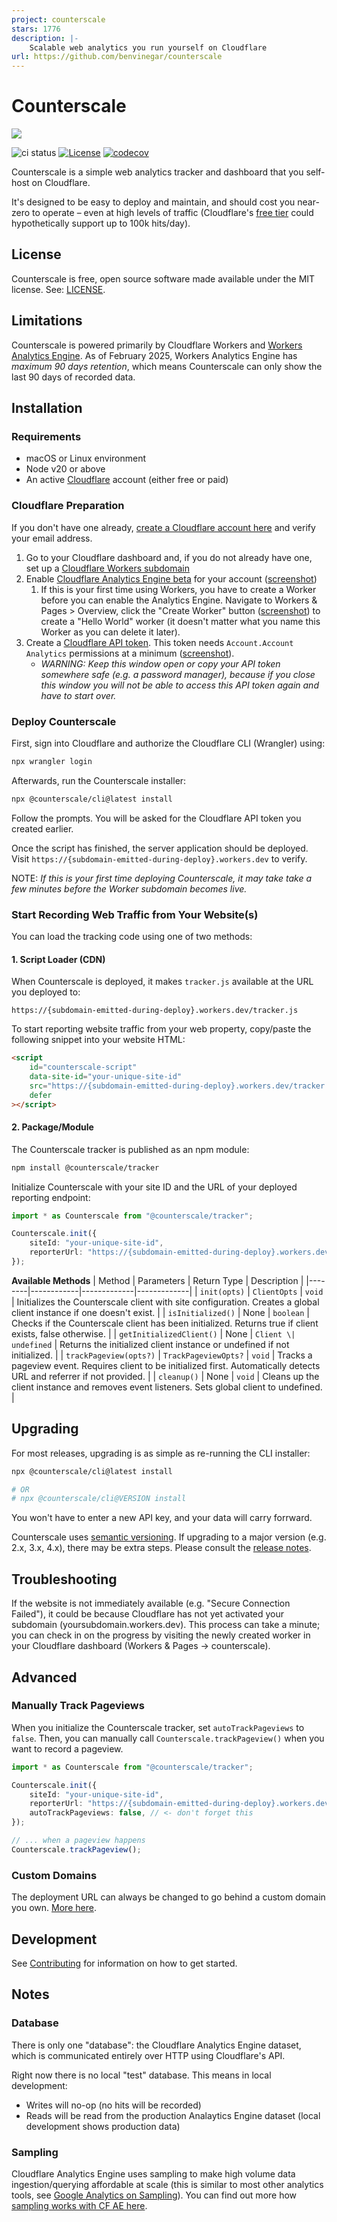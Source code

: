 ```yaml
---
project: counterscale
stars: 1776
description: |-
    Scalable web analytics you run yourself on Cloudflare
url: https://github.com/benvinegar/counterscale
---
```


# Counterscale

![](/packages/server/public/counterscale-logo-300x300.webp)

![ci status](https://github.com/benvinegar/counterscale/actions/workflows/ci.yaml/badge.svg)
[![License](https://img.shields.io/github/license/benvinegar/counterscale)](https://github.com/benvinegar/counterscale/blob/master/LICENSE)
[![codecov](https://codecov.io/gh/benvinegar/counterscale/graph/badge.svg?token=NUHURNB682)](https://codecov.io/gh/benvinegar/counterscale)

Counterscale is a simple web analytics tracker and dashboard that you self-host on Cloudflare.

It's designed to be easy to deploy and maintain, and should cost you near-zero to operate – even at high levels of traffic (Cloudflare's [free tier](https://developers.cloudflare.com/workers/platform/pricing/#workers) could hypothetically support up to 100k hits/day).

## License

Counterscale is free, open source software made available under the MIT license. See: [LICENSE](LICENSE).

## Limitations

Counterscale is powered primarily by Cloudflare Workers and [Workers Analytics Engine](https://developers.cloudflare.com/analytics/analytics-engine/). As of February 2025, Workers Analytics Engine has _maximum 90 days retention_, which means Counterscale can only show the last 90 days of recorded data.

## Installation

### Requirements

* macOS or Linux environment
* Node v20 or above
* An active [Cloudflare](https://cloudflare.com) account (either free or paid)

### Cloudflare Preparation

If you don't have one already, [create a Cloudflare account here](https://dash.cloudflare.com/sign-up) and verify your email address.

1. Go to your Cloudflare dashboard and, if you do not already have one, set up a [Cloudflare Workers subdomain](https://developers.cloudflare.com/workers/configuration/routing/workers-dev/)
1. Enable [Cloudflare Analytics Engine beta](https://developers.cloudflare.com/analytics/analytics-engine/get-started/) for your account ([screenshot](https://github.com/benvinegar/counterscale/assets/4562878/ad1b5712-2344-4489-a684-685b876635d1))
    1. If this is your first time using Workers, you have to create a Worker before you can enable the Analytics Engine. Navigate to Workers & Pages > Overview, click the "Create Worker" button ([screenshot](./docs/create-worker.png)) to create a "Hello World" worker (it doesn't matter what you name this Worker as you can delete it later).
1. Create a [Cloudflare API token](https://developers.cloudflare.com/fundamentals/api/get-started/create-token/). This token needs `Account.Account Analytics` permissions at a minimum ([screenshot](./docs/api-token.png)).
    - _WARNING: Keep this window open or copy your API token somewhere safe (e.g. a password manager), because if you close this window you will not be able to access this API token again and have to start over._

### Deploy Counterscale

First, sign into Cloudflare and authorize the Cloudflare CLI (Wrangler) using:

```bash
npx wrangler login
```

Afterwards, run the Counterscale installer:

```bash
npx @counterscale/cli@latest install
```

Follow the prompts. You will be asked for the Cloudflare API token you created earlier.

Once the script has finished, the server application should be deployed. Visit `https://{subdomain-emitted-during-deploy}.workers.dev` to verify.

NOTE: _If this is your first time deploying Counterscale, it may take take a few minutes before the Worker subdomain becomes live._

### Start Recording Web Traffic from Your Website(s)

You can load the tracking code using one of two methods:

#### 1. Script Loader (CDN)

When Counterscale is deployed, it makes `tracker.js` available at the URL you deployed to:

```
https://{subdomain-emitted-during-deploy}.workers.dev/tracker.js
```

To start reporting website traffic from your web property, copy/paste the following snippet into your website HTML:

```html
<script
    id="counterscale-script"
    data-site-id="your-unique-site-id"
    src="https://{subdomain-emitted-during-deploy}.workers.dev/tracker.js"
    defer
></script>
```

#### 2. Package/Module

The Counterscale tracker is published as an npm module:

```bash
npm install @counterscale/tracker
```

Initialize Counterscale with your site ID and the URL of your deployed reporting endpoint:

```typescript
import * as Counterscale from "@counterscale/tracker";

Counterscale.init({
    siteId: "your-unique-site-id",
    reporterUrl: "https://{subdomain-emitted-during-deploy}.workers.dev/collect",
});
```

__Available Methods__
| Method | Parameters | Return Type | Description |
|--------|------------|-------------|-------------|
| `init(opts)` | `ClientOpts` | `void` | Initializes the Counterscale client with site configuration. Creates a global client instance if one doesn't exist. |
| `isInitialized()` | None | `boolean` | Checks if the Counterscale client has been initialized. Returns true if client exists, false otherwise. |
| `getInitializedClient()` | None | `Client \| undefined` | Returns the initialized client instance or undefined if not initialized. |
| `trackPageview(opts?)` | `TrackPageviewOpts?` | `void` | Tracks a pageview event. Requires client to be initialized first. Automatically detects URL and referrer if not provided. |
| `cleanup()` | None | `void` | Cleans up the client instance and removes event listeners. Sets global client to undefined. |


## Upgrading

For most releases, upgrading is as simple as re-running the CLI installer:

```bash
npx @counterscale/cli@latest install

# OR
# npx @counterscale/cli@VERSION install
```

You won't have to enter a new API key, and your data will carry forrward.


Counterscale uses [semantic versioning](https://semver.org/). If upgrading to a major version (e.g. 2.x, 3.x, 4.x), there may be extra steps. Please consult the [release notes](https://github.com/benvinegar/counterscale/releases).

## Troubleshooting

If the website is not immediately available (e.g. "Secure Connection Failed"), it could be because Cloudflare has not yet activated your subdomain (yoursubdomain.workers.dev). This process can take a minute; you can check in on the progress by visiting the newly created worker in your Cloudflare dashboard (Workers & Pages → counterscale).

## Advanced

### Manually Track Pageviews

When you initialize the Counterscale tracker, set `autoTrackPageviews` to `false`. Then, you can manually call `Counterscale.trackPageview()` when you want to record a pageview.

```typescript
import * as Counterscale from "@counterscale/tracker";

Counterscale.init({
    siteId: "your-unique-site-id",
    reporterUrl: "https://{subdomain-emitted-during-deploy}.workers.dev/collect",
    autoTrackPageviews: false, // <- don't forget this
});

// ... when a pageview happens
Counterscale.trackPageview();
```

### Custom Domains

The deployment URL can always be changed to go behind a custom domain you own. [More here](https://developers.cloudflare.com/workers/configuration/routing/custom-domains/).

## Development

See [Contributing](CONTRIBUTING.md) for information on how to get started.

## Notes

### Database

There is only one "database": the Cloudflare Analytics Engine dataset, which is communicated entirely over HTTP using Cloudflare's API.

Right now there is no local "test" database. This means in local development:

- Writes will no-op (no hits will be recorded)
- Reads will be read from the production Analaytics Engine dataset (local development shows production data)

### Sampling

Cloudflare Analytics Engine uses sampling to make high volume data ingestion/querying affordable at scale (this is similar to most other analytics tools, see [Google Analytics on Sampling](https://support.google.com/analytics/answer/2637192?hl=en#zippy=%2Cin-this-article)). You can find out more how [sampling works with CF AE here](https://developers.cloudflare.com/analytics/analytics-engine/sampling/).

